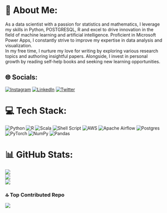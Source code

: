 # 💫 About Me:
As a data scientist with a passion for statistics and mathematics, I leverage my skills in Python, POSTGRESQL, R and excel to drive innovation in the field of machine learning and artificial intelligence. Proficient in Microsoft Power Apps, I constantly strive to improve my expertise in data analysis and visualization.<br>In my free time, I nurture my love for writing by exploring various research topics and authoring insightful papers. Alongside, I invest in personal growth by reading self-help books and seeking new learning opportunities.


## 🌐 Socials:
[![Instagram](https://img.shields.io/badge/Instagram-%23E4405F.svg?logo=Instagram&logoColor=white)](https://instagram.com/qudus4l) [![LinkedIn](https://img.shields.io/badge/LinkedIn-%230077B5.svg?logo=linkedin&logoColor=white)](https://linkedin.com/in/QudusAbolade) [![Twitter](https://img.shields.io/badge/Twitter-%231DA1F2.svg?logo=Twitter&logoColor=white)](https://twitter.com/qudus4l) 

# 💻 Tech Stack:
![Python](https://img.shields.io/badge/python-3670A0?style=plastic&logo=python&logoColor=ffdd54) ![R](https://img.shields.io/badge/r-%23276DC3.svg?style=plastic&logo=r&logoColor=white) ![Scala](https://img.shields.io/badge/scala-%23DC322F.svg?style=plastic&logo=scala&logoColor=white) ![Shell Script](https://img.shields.io/badge/shell_script-%23121011.svg?style=plastic&logo=gnu-bash&logoColor=white) ![AWS](https://img.shields.io/badge/AWS-%23FF9900.svg?style=plastic&logo=amazon-aws&logoColor=white) ![Apache Airflow](https://img.shields.io/badge/Apache%20Airflow-017CEE?style=plastic&logo=Apache%20Airflow&logoColor=white) ![Postgres](https://img.shields.io/badge/postgres-%23316192.svg?style=plastic&logo=postgresql&logoColor=white) ![PyTorch](https://img.shields.io/badge/PyTorch-%23EE4C2C.svg?style=plastic&logo=PyTorch&logoColor=white) ![NumPy](https://img.shields.io/badge/numpy-%23013243.svg?style=plastic&logo=numpy&logoColor=white) ![Pandas](https://img.shields.io/badge/pandas-%23150458.svg?style=plastic&logo=pandas&logoColor=white)
# 📊 GitHub Stats:
![](https://github-readme-stats.vercel.app/api?username=qudus4l&theme=dark&hide_border=false&include_all_commits=true&count_private=false)<br/>
![](https://github-readme-streak-stats.herokuapp.com/?user=qudus4l&theme=dark&hide_border=false)<br/>
![](https://github-readme-stats.vercel.app/api/top-langs/?username=qudus4l&theme=dark&hide_border=false&include_all_commits=true&count_private=false&layout=compact)

### 🔝 Top Contributed Repo
![](https://github-contributor-stats.vercel.app/api?username=qudus4l&limit=5&theme=dark&combine_all_yearly_contributions=true)

